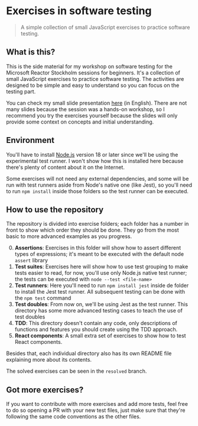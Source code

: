 # Exercises in software testing

> A simple collection of small JavaScript exercises to practice software testing.

## What is this?

This is the side material for my workshop on software testing for the Microsoft Reactor Stockholm sessions for beginners. It's a collection of small JavaScript exercises to practice software testing. The activities are designed to be simple and easy to understand so you can focus on the testing part.

You can check my small slide presentation [here](https://slides.lsantos.dev/software-testing-with-javascript) (in English). There are not many slides because the session was a hands-on workshop, so I recommend you try the exercises yourself because the slides will only provide some context on concepts and initial understanding.

## Environment

You'll have to install [Node.js](https://nodejs.org) version 18 or later since we'll be using the experimental test runner. I won't show how this is installed here because there's plenty of content about it on the Internet.

Some exercises will not need any external dependencies, and some will be run with test runners aside from Node's native one (like Jest), so you'll need to run `npm install` inside those folders so the test runner can be executed.

## How to use the repository

The repository is divided into exercise folders; each folder has a number in front to show which order they should be done. They go from the most basic to more advanced examples as you progress.

0. **Assertions**: Exercises in this folder will show how to assert different types of expressions; it's meant to be executed with the default node `assert` library
1. **Test suites**: Exercises here will show how to use test grouping to make tests easier to read, for now, you'll use only Node.js native test runner; the tests can be executed with `node --test <file-name>`
2. **Test runners**: Here you'll need to run `npm install jest` inside de folder to install the Jest test runner. All subsequent testing can be done with the `npm test` command
3. **Test doubles**: From now on, we'll be using Jest as the test runner. This directory has some more advanced testing cases to teach the use of test doubles
4. **TDD**: This directory doesn't contain any code, only descriptions of functions and features you should create using the TDD approach.
5. **React components**: A small extra set of exercises to show how to test React components.

Besides that, each individual directory also has its own README file explaining more about its contents.

The solved exercises can be seen in the `resolved` branch.

## Got more exercises?

If you want to contribute with more exercises and add more tests, feel free to do so opening a PR with your new test files, just make sure that they're following the same code conventions as the other files.
